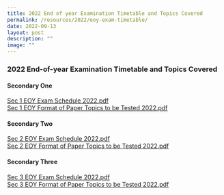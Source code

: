 ```yaml
---
title: 2022 End of year Examination Timetable and Topics Covered
permalink: /resources/2022/eoy-exam-timetable/
date: 2022-09-13
layout: post
description: ""
image: ""
---
```

### 2022 End-of-year Examination Timetable and Topics Covered

#### Secondary One

[Sec 1 EOY Exam Schedule 2022.pdf](/files/eoy1.pdf)<br>
[Sec 1 EOY Format of Paper Topics to be Tested 2022.pdf](/files/eoy2.pdf) 

#### Secondary Two

[Sec 2 EOY Exam Schedule 2022.pdf](/files/eoy3.pdf)<br>
[Sec 2 EOY Format of Paper Topics to be Tested 2022.pdf](/files/eoy4.pdf)

#### Secondary Three

[Sec 3 EOY Exam Schedule 2022.pdf](/files/eoy5.pdf)<br>
[Sec 3 EOY Format of Paper Topics to be Tested 2022.pdf](/files/eoy6.pdf)